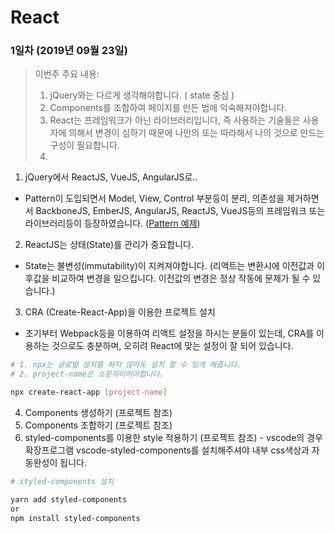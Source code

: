 # React

### 1일차 (2019년 09월 23일)

> 이번주 주요 내용:
>
> 1. jQuery와는 다르게 생각해야합니다. ( state 중심 )
> 2. Components를 조합하여 페이지를 만든 법에 익숙해져야합니다.
> 3. React는 프레임워크가 아닌 라이브러리입니다, 즉 사용하는 기술들은 사용자에 의해서 변경이 심하기 때문에 나만의 또는 따라해서 나의 것으로 만드는 구성이 필요합니다.
> 4.

1. jQuery에서 ReactJS, VueJS, AngularJS로..

- Pattern이 도입되면서 Model, View, Control 부분등이 분리, 의존성을 제거하면서 BackboneJS, EmberJS, AngularJS, ReactJS, VueJS등의 프레임워크 또는 라이브러리등이 등장하였습니다. ([Pattern 예제](https://github.com/WebchemistGenn/Pattern))

2. ReactJS는 상태(State)를 관리가 중요합니다.

- State는 불변성(immutability)이 지켜져야합니다. (리액트는 변환시에 이전값과 이후값을 비교하여 변경을 일으킵니다. 이전값의 변경은 정상 작동에 문제가 될 수 있습니다.)

3. CRA (Create-React-App)을 이용한 프로젝트 설치

- 초기부터 Webpack등을 이용하여 리액트 설정을 하시는 분들이 있는데, CRA를 이용하는 것으로도 충분하며, 오히려 React에 맞는 설정이 잘 되어 있습니다.

```bash
# 1. npx는 글로벌 설치를 하지 않아도 설치 할 수 있게 해줍니다.
# 2. project-name은 소문자이어야합니다.

npx create-react-app [project-name]
```

4. Components 생성하기 (프로젝트 참조)
5. Components 조합하기 (프로젝트 참조)
6. styled-components를 이용한 style 적용하기 (프로젝트 참조) - vscode의 경우 확장프로그램 vscode-styled-components를 설치해주셔야 내부 css색상과 자동완성이 됩니다.

```bash
# styled-components 설치

yarn add styled-components
or
npm install styled-components
```
